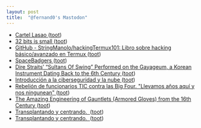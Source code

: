 ```yaml
---
layout: post
title:  "@fernand0's Mastodon"
---
```

*  [Cartel Lasao ](https://www.flickr.com/photos/fernand0/52952218316) ([toot](https://mastodon.social/@fernand0/110559256435629317))
*  [32 bits is small ](https://wizardzines.com) ([toot](https://mastodon.social/@fernand0/110559215538970262))
*  [GitHub - StringManolo/hackingTermux101: Libro sobre hacking básico/avanzado en Termux ](https://github.com/StringManolo/hackingTermux10) ([toot](https://mastodon.social/@fernand0/110559028157202143))
*  [SpaceBadgers ](https://badgers.space) ([toot](https://mastodon.social/@fernand0/110558920330152495))
*  [Dire Straits’ “Sultans Of Swing” Performed on the Gayageum, a Korean Instrument Dating Back to the 6th Century ](https://www.openculture.com/2023/06/sultans-of-swing-performed-on-the-gayageum.htm) ([toot](https://mastodon.social/@fernand0/110558571904372262))
*  [Introducción a la ciberseguridad y la nube ](http://www.unizar.es/actualidad/vernoticia_ng.php?id=7371) ([toot](https://mastodon.social/@fernand0/110558397219790543))
*  [Rebelión de funcionarios TIC contra las Big Four. "Llevamos años aquí y nos ningunean" ](https://www.elconfidencial.com/tecnologia/2023-06-08/funcionarios-tic-big-four-deloitte-pwc-ernst-young-kpmg_3656785) ([toot](https://mastodon.social/@fernand0/110555214988156363))
*  [The Amazing Engineering of Gauntlets (Armored Gloves) from the 16th Century ](https://www.openculture.com/2023/05/the-amazing-engineering-of-gauntlets-armored-gloves-from-the-16th-century.htm) ([toot](https://mastodon.social/@fernand0/110555111007860386))
*  [Transplantando y centrando.  ](https://avecesunafoto.wordpress.com/2023/06/16/transplantando-y-centrando) ([toot](https://mastodon.social/@fernand0/110555047537142036))
*  [Transplantando y centrando.  ](https://avecesunafoto.wordpress.com/2023/06/16/transplantando-y-centrando) ([toot](https://mastodon.social/@fernand0/110555040441397923))
